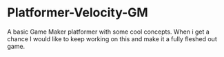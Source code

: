 # Platformer-Velocity-GM
A basic Game Maker platformer with some cool concepts.  When i get a chance I would like to keep working on this and make it a fully fleshed out game.
